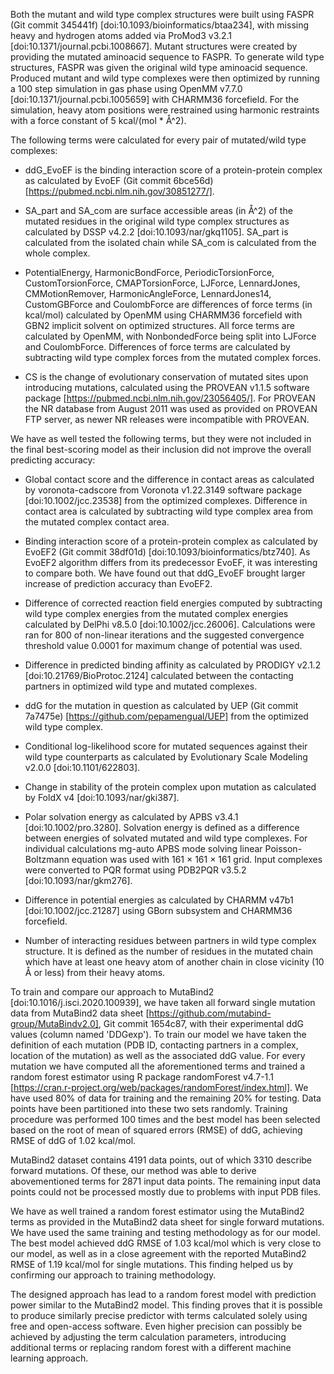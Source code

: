 Both the mutant and wild type complex structures were built using FASPR (Git commit 345441f) [doi:10.1093/bioinformatics/btaa234], with missing heavy and hydrogen atoms added via ProMod3 v3.2.1 [doi:10.1371/journal.pcbi.1008667].
Mutant structures were created by providing the mutated aminoacid sequence to FASPR.
To generate wild type structures, FASPR was given the original wild type aminoacid sequence.
Produced mutant and wild type complexes were then optimized by running a 100 step simulation in gas phase using OpenMM v7.7.0 [doi:10.1371/journal.pcbi.1005659] with CHARMM36 forcefield.
For the simulation, heavy atom positions were restrained using harmonic restraints with a force constant of 5 kcal/(mol * Å^2).

The following terms were calculated for every pair of mutated/wild type complexes:

* ddG_EvoEF is the binding interaction score of a protein-protein complex as calculated by EvoEF (Git commit 6bce56d) [https://pubmed.ncbi.nlm.nih.gov/30851277/].

* SA_part and SA_com are surface accessible areas (in Å^2) of the mutated residues in the original wild type complex structures as calculated by DSSP v4.2.2 [doi:10.1093/nar/gkq1105].
  SA_part is calculated from the isolated chain while SA_com is calculated from the whole complex.

* PotentialEnergy, HarmonicBondForce, PeriodicTorsionForce, CustomTorsionForce, CMAPTorsionForce, LJForce, LennardJones, CMMotionRemover, HarmonicAngleForce, LennardJones14, CustomGBForce and CoulombForce are differences of force terms (in kcal/mol) calculated by OpenMM using CHARMM36 forcefield with GBN2 implicit solvent on optimized structures.
  All force terms are calculated by OpenMM, with NonbondedForce being split into LJForce and CoulombForce.
  Differences of force terms are calculated by subtracting wild type complex forces from the mutated complex forces.

* CS is the change of evolutionary conservation of mutated sites upon introducing mutations, calculated using the PROVEAN v1.1.5 software package [https://pubmed.ncbi.nlm.nih.gov/23056405/].
  For PROVEAN the NR database from August 2011 was used as provided on PROVEAN FTP server, as newer NR releases were incompatible with PROVEAN.

We have as well tested the following terms, but they were not included in the final best-scoring model as their inclusion did not improve the overall predicting accuracy:

* Global contact score and the difference in contact areas as calculated by voronota-cadscore from Voronota v1.22.3149 software package [doi:10.1002/jcc.23538] from the optimized complexes.
  Difference in contact area is calculated by subtracting wild type complex area from the mutated complex contact area.

* Binding interaction score of a protein-protein complex as calculated by EvoEF2 (Git commit 38df01d) [doi:10.1093/bioinformatics/btz740].
  As EvoEF2 algorithm differs from its predecessor EvoEF, it was interesting to compare both.
  We have found out that ddG_EvoEF brought larger increase of prediction accuracy than EvoEF2.

* Difference of corrected reaction field energies computed by subtracting wild type complex energies from the mutated complex energies calculated by DelPhi v8.5.0 [doi:10.1002/jcc.26006].
  Calculations were ran for 800 of non-linear iterations and the suggested convergence threshold value 0.0001 for maximum change of potential was used.

* Difference in predicted binding affinity as calculated by PRODIGY v2.1.2 [doi:10.21769/BioProtoc.2124] calculated between the contacting partners in optimized wild type and mutated complexes.

* ddG for the mutation in question as calculated by UEP (Git commit 7a7475e) [https://github.com/pepamengual/UEP] from the optimized wild type complex.

* Conditional log-likelihood score for mutated sequences against their wild type counterparts as calculated by Evolutionary Scale Modeling v2.0.0 [doi:10.1101/622803].

* Change in stability of the protein complex upon mutation as calculated by FoldX v4 [doi:10.1093/nar/gki387].

* Polar solvation energy as calculated by APBS v3.4.1 [doi:10.1002/pro.3280].
  Solvation energy is defined as a difference between energies of solvated mutated and wild type complexes.
  For individual calculations mg-auto APBS mode solving linear Poisson-Boltzmann equation was used with 161 × 161 × 161 grid.
  Input complexes were converted to PQR format using PDB2PQR v3.5.2 [doi:10.1093/nar/gkm276].

* Difference in potential energies as calculated by CHARMM v47b1 [doi:10.1002/jcc.21287] using GBorn subsystem and CHARMM36 forcefield.

* Number of interacting residues between partners in wild type complex structure.
  It is defined as the number of residues in the mutated chain which have at least one heavy atom of another chain in close vicinity (10 Å or less) from their heavy atoms.

To train and compare our approach to MutaBind2 [doi:10.1016/j.isci.2020.100939], we have taken all forward single mutation data from MutaBind2 data sheet [https://github.com/mutabind-group/MutaBindv2.0], Git commit 1654c87, with their experimental ddG values (column named 'DDGexp').
To train our model we have taken the definition of each mutation (PDB ID, contacting partners in a complex, location of the mutation) as well as the associated ddG value.
For every mutation we have computed all the aforementioned terms and trained a random forest estimator using R package randomForest v4.7-1.1 [https://cran.r-project.org/web/packages/randomForest/index.html].
We have used 80% of data for training and the remaining 20% for testing.
Data points have been partitioned into these two sets randomly.
Training procedure was performed 100 times and the best model has been selected based on the root of mean of squared errors (RMSE) of ddG, achieving RMSE of ddG of 1.02 kcal/mol.

MutaBind2 dataset contains 4191 data points, out of which 3310 describe forward mutations.
Of these, our method was able to derive abovementioned terms for 2871 input data points.
The remaining input data points could not be processed mostly due to problems with input PDB files.

We have as well trained a random forest estimator using the MutaBind2 terms as provided in the MutaBind2 data sheet for single forward mutations.
We have used the same training and testing methodology as for our model.
The best model achieved ddG RMSE of 1.03 kcal/mol which is very close to our model, as well as in a close agreement with the reported MutaBind2 RMSE of 1.19 kcal/mol for single mutations.
This finding helped us by confirming our approach to training methodology.

The designed approach has lead to a random forest model with prediction power similar to the MutaBind2 model.
This finding proves that it is possible to produce similarly precise predictor with terms calculated solely using free and open-access software.
Even higher precision can possibly be achieved by adjusting the term calculation parameters, introducing additional terms or replacing random forest with a different machine learning approach.
